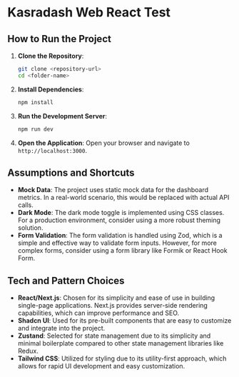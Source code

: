 # Kasradash Web React Test 

## How to Run the Project

1. **Clone the Repository**: 
   ```bash
   git clone <repository-url>
   cd <folder-name>
   ```

2. **Install Dependencies**:
   ```bash
   npm install
   ```

3. **Run the Development Server**:
   ```bash
   npm run dev
   ```

4. **Open the Application**:
   Open your browser and navigate to `http://localhost:3000`.

## Assumptions and Shortcuts

- **Mock Data**: The project uses static mock data for the dashboard metrics. In a real-world scenario, this would be replaced with actual API calls.
- **Dark Mode**: The dark mode toggle is implemented using CSS classes. For a production environment, consider using a more robust theming solution.
- **Form Validation**: The form validation is handled using Zod, which is a simple and effective way to validate form inputs. However, for more complex forms, consider using a form library like Formik or React Hook Form.

## Tech and Pattern Choices

- **React/Next.js**: Chosen for its simplicity and ease of use in building single-page applications. Next.js provides server-side rendering capabilities, which can improve performance and SEO.
- **Shadcn UI**: Used for its pre-built components that are easy to customize and integrate into the project.
- **Zustand**: Selected for state management due to its simplicity and minimal boilerplate compared to other state management libraries like Redux.
- **Tailwind CSS**: Utilized for styling due to its utility-first approach, which allows for rapid UI development and easy customization.





